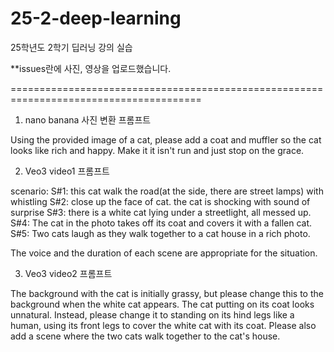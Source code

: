 # 25-2-deep-learning
25학년도 2학기 딥러닝 강의 실습

**issues란에 사진, 영상을 업로드했습니다.

=======================================================================================

1. nano banana 사진 변환 프롬프트

Using the provided image of a cat, please add a coat and muffler so the cat looks like rich and happy. Make it it isn't run and just stop on the grace.

2. Veo3 video1 프롬프트

scenario:
S#1: this cat walk the road(at the side, there are street lamps) with whistling
S#2: close up the face of cat. the cat is shocking with sound of surprise
S#3: there is a white cat lying under a streetlight, all messed up.
S#4: The cat in the photo takes off its coat and covers it with a fallen cat.
S#5: Two cats laugh as they walk together to a cat house in a rich photo.

The voice and the duration of each scene are appropriate for the situation.
    
3. Veo3 video2 프롬프트

The background with the cat is initially grassy, ​​but please change this to the background when the white cat appears.
The cat putting on its coat looks unnatural. Instead, please change it to standing on its hind legs like a human, using its front legs to cover the white cat with its coat.
Please also add a scene where the two cats walk together to the cat's house.
